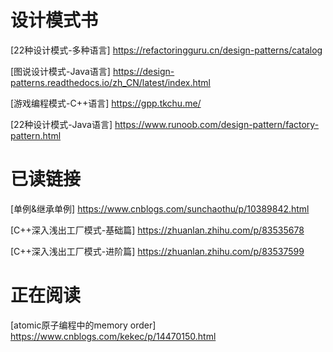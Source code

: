# 设计模式书
[22种设计模式-多种语言] https://refactoringguru.cn/design-patterns/catalog

[图说设计模式-Java语言] https://design-patterns.readthedocs.io/zh_CN/latest/index.html

[游戏编程模式-C++语言]  https://gpp.tkchu.me/

[22种设计模式-Java语言] https://www.runoob.com/design-pattern/factory-pattern.html

# 已读链接
[单例&继承单例] https://www.cnblogs.com/sunchaothu/p/10389842.html

[C++深入浅出工厂模式-基础篇] https://zhuanlan.zhihu.com/p/83535678

[C++深入浅出工厂模式-进阶篇] https://zhuanlan.zhihu.com/p/83537599

# 正在阅读
[atomic原子编程中的memory order] https://www.cnblogs.com/kekec/p/14470150.html
